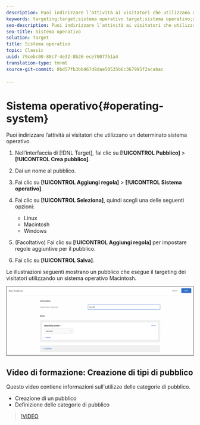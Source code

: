 ```yaml
---
description: Puoi indirizzare l’attività ai visitatori che utilizzano un determinato sistema operativo.
keywords: targeting;target;sistema operativo target;sistema operativo;os target;os;linux target;linux;windows target;windows;macintosh target;macintosh;mac;mac target;win;win target
seo-description: Puoi indirizzare l’attività ai visitatori che utilizzano un determinato sistema operativo.
seo-title: Sistema operativo
solution: Target
title: Sistema operativo
topic: Classic
uuid: 79cebc00-80c7-4e32-8b26-ece7007751a4
translation-type: tm+mt
source-git-commit: 8bd57fb3bb467d8dae50535b6c367995f2acabac

---
```



# Sistema operativo{#operating-system}

Puoi indirizzare l’attività ai visitatori che utilizzano un determinato sistema operativo.

1. Nell’interfaccia di [!DNL Target], fai clic su **[!UICONTROL Pubblico]** &gt; **[!UICONTROL Crea pubblico]**.
1. Dai un nome al pubblico.
1. Fai clic su **[!UICONTROL Aggiungi regola]** &gt; **[!UICONTROL Sistema operativo]**.
1. Fai clic su **[!UICONTROL Seleziona]**, quindi scegli una delle seguenti opzioni:

   * Linux
   * Macintosh
   * Windows

1. (Facoltativo) Fai clic su **[!UICONTROL Aggiungi regola]** per impostare regole aggiuntive per il pubblico.
1. Fai clic su **[!UICONTROL Salva]**.

Le illustrazioni seguenti mostrano un pubblico che esegue il targeting dei visitatori utilizzando un sistema operativo Macintosh.

![](assets/target_os.png)

## Video di formazione: Creazione di tipi di pubblico

Questo video contiene informazioni sull&#39;utilizzo delle categorie di pubblico.

* Creazione di un pubblico
* Definizione delle categorie di pubblico

>[!VIDEO](https://video.tv.adobe.com/v/17392?captions=ita)
